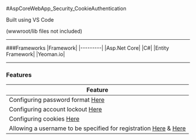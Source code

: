 #AspCoreWebApp_Security_CookieAuthentication

Built using VS Code

(wwwroot/lib files not included)

---

###Frameworks
|Framework|
|---------|
|Asp.Net Core|
|C#|
|Entity Framework|
|Yeoman.io|

---

### Features
|Feature|
|-------|
|Configuring password format [Here](https://github.com/Apollo013/AspCoreWebApp_Security_CookieAuthentication/blob/master/Startup.cs)|
|Configuring account lockout [Here](https://github.com/Apollo013/AspCoreWebApp_Security_CookieAuthentication/blob/master/Startup.cs)|
|Configuring cookies [Here](https://github.com/Apollo013/AspCoreWebApp_Security_CookieAuthentication/blob/master/Startup.cs)|
|Allowing a username to be specified for registration [Here](https://github.com/Apollo013/AspCoreWebApp_Security_CookieAuthentication/blob/master/Controllers/AccountController.cs) & [Here](https://github.com/Apollo013/AspCoreWebApp_Security_CookieAuthentication/blob/master/Views/Account/Register.cshtml)|

